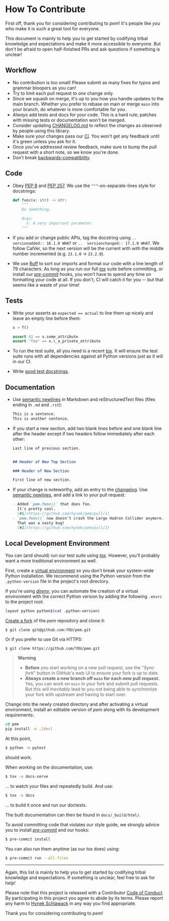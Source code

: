 # How To Contribute

First off, thank you for considering contributing to *pem*!
It's people like *you* who make it is such a great tool for everyone.

This document is mainly to help you to get started by codifying tribal knowledge and expectations and make it more accessible to everyone.
But don't be afraid to open half-finished PRs and ask questions if something is unclear!


## Workflow

- No contribution is too small!
  Please submit as many fixes for typos and grammar bloopers as you can!
- Try to limit each pull request to *one* change only.
- Since we squash on merge, it's up to you how you handle updates to the main branch.
  Whether you prefer to rebase on main or merge `main` into your branch, do whatever is more comfortable for you.
- *Always* add tests and docs for your code.
  This is a hard rule; patches with missing tests or documentation won't be merged.
- Consider updating [CHANGELOG.md][changelog] to reflect the changes as observed by people using this library.
- Make sure your changes pass our [CI].
  You won't get any feedback until it's green unless you ask for it.
- Once you've addressed review feedback, make sure to bump the pull request with a short note, so we know you're done.
- Don’t break [backwards-compatibility].


## Code

- Obey [PEP 8] and [PEP 257].
  We use the `"""`-on-separate-lines style for docstrings:

  ```python
  def func(x: str) -> str:
      """
      Do something.

      Args:
        x: A very important parameter.
      """
  ```

- If you add or change public APIs, tag the docstring using `..  versionadded:: 16.1.0 WHAT` or `..  versionchanged:: 17.1.0 WHAT`.
  We follow CalVer, so the next version will be the current with with the middle number incremented (e.g. `23.1.0` -> `23.2.0`).

- We use [Ruff] to sort our imports and format our code with a line length of 79 characters.
  As long as you run our full [*tox*] suite before committing, or install our [*pre-commit*] hooks, you won't have to spend any time on formatting your code at all.
  If you don't, CI will catch it for you -- but that seems like a waste of your time!


## Tests

- Write your asserts as `expected == actual` to line them up nicely and leave an empty line before them:

  ```python
  x = f()

  assert 42 == x.some_attribute
  assert "foo" == x.\_a_private_attribute
  ```

- To run the test suite, all you need is a recent [*tox*].
  It will ensure the test suite runs with all dependencies against all Python versions just as it will in our CI.

- Write [good test docstrings].


## Documentation

- Use [semantic newlines] in Markdown and reStructuredText files (files ending in `.md` and `.rst`):

  ```markdown
  This is a sentence.
  This is another sentence.
  ```

- If you start a new section, add two blank lines before and one blank line after the header except if two headers follow immediately after each other:

  ```markdown
  Last line of previous section.


  ## Header of New Top Section

  ### Header of New Section

  First line of new section.
  ```

- If your change is noteworthy, add an entry to the [changelog].
  Use [semantic newlines], and add a link to your pull request:

  ```markdown
  - Added `pem.func()` that does foo.
    It's pretty cool.
    [#1](https://github.com/hynek/pem/pull/1)
  - `pem.func()` now doesn't crash the Large Hadron Collider anymore.
    That was a nasty bug!
    [#2](https://github.com/hynek/pem/pull/2)
  ```


## Local Development Environment

You can (and should) run our test suite using [*tox*].
However, you’ll probably want a more traditional environment as well.

First, create a [virtual environment](https://virtualenv.pypa.io/) so you don't break your system-wide Python installation.
We recommend using the Python version from the `.python-version` file in the project's root directory.

If you're using [*direnv*](https://direnv.net), you can automate the creation of a virtual environment with the correct Python version by adding the following `.envrc` to the project root:

```bash
layout python python$(cat .python-version)
```

[Create a fork](https://github.com/hynek/pem/fork) of the *pem* repository and clone it:

```console
$ git clone git@github.com:YOU/pem.git
```

Or if you prefer to use Git via HTTPS:

```console
$ git clone https://github.com/YOU/pem.git
```

> **Warning**
> - **Before** you start working on a new pull request, use the "*Sync fork*" button in GitHub's web UI to ensure your fork is up to date.
> - **Always create a new branch off `main` for each new pull request.**
>   Yes, you can work on `main` in your fork and submit pull requests.
>   But this will *inevitably* lead to you not being able to synchronize your fork with upstream and having to start over.

Change into the newly created directory and after activating a virtual environment, install an editable version of *pem* along with its development requirements:

```bash
cd pem
pip install -e .[dev]
```

At this point,

```bash
$ python -m pytest
```

should work.

When working on the documentation, use:

```bash
$ tox -e docs-serve
```

... to watch your files and repeatedly build.
And use:

```bash
$ tox -e docs
```

... to build it once and run our doctests.

The built documentation can then be found in `docs/_build/html/`.

To avoid committing code that violates our style guide, we strongly advice you to install [*pre-commit*] and our hooks:

```bash
$ pre-commit install
```

You can also run them anytime (as our *tox* does) using:

```bash
$ pre-commit run --all-files
```

---

Again, this list is mainly to help you to get started by codifying tribal knowledge and expectations.
If something is unclear, feel free to ask for help!

Please note that this project is released with a Contributor [Code of Conduct].
By participating in this project you agree to abide by its terms.
Please report any harm to [Hynek Schlawack] in any way you find appropriate.

Thank you for considering contributing to *pem*!

[backwards-compatibility]: https://github.com/hynek/pem/blob/main/.github/SECURITY.md
[changelog]: https://github.com/hynek/pem/blob/main/CHANGELOG.md
[ci]: https://github.com/hynek/pem/actions
[code of conduct]: https://github.com/hynek/pem/blob/main/.github/CODE_OF_CONDUCT.md
[good test docstrings]: https://jml.io/test-docstrings/
[hynek schlawack]: https://hynek.me/about/
[pep 257]: https://peps.python.org/pep-0257/
[pep 8]: https://peps.python.org/pep-0008/
[*pre-commit*]: https://pre-commit.com/
[restructuredtext]: https://www.sphinx-doc.org/en/master/usage/restructuredtext/basics.html
[semantic newlines]: https://rhodesmill.org/brandon/2012/one-sentence-per-line/
[*tox*]: https://tox.readthedocs.io/
[Ruff]: https://github.com/astral-sh/ruff
